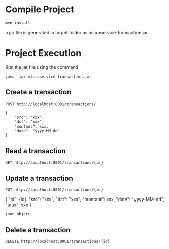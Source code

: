 # Compile Project

```
mvn install
```

a jar file is generated in target folder as microservice-transaction.jar

# Project Execution

Run the jar file using the command
```
java -jar microservice-transaction.jar
```
## Create a transaction
```
POST http://localhost:8001/transactions/
```
```
{
    "src": "xxx",
    "dst": "xxx",
    "montant": xxx,
    "date": "yyyy-MM-dd"
}
```

## Read a transaction
```
GET http://localhost:8001/transactions/{id}
```
## Update a transaction
```
PUT http://localhost:8001/transactions/{id}
```
{
    "id": {id},
    "src": "xxx",
    "dst": "xxx",
    "montant": xxx,
    "date": "yyyy-MM-dd",
    "taux": xxx
}
```
json object
```
## Delete a transaction
```
DELETE http://localhost:8001/transactions/{id}
```
